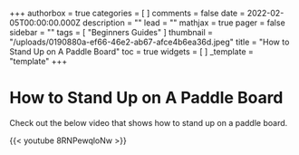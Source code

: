+++
authorbox = true
categories = [ ]
comments = false
date = 2022-02-05T00:00:00.000Z
description = ""
lead = ""
mathjax = true
pager = false
sidebar = ""
tags = [ "Beginners Guides" ]
thumbnail = "/uploads/0190880a-ef66-46e2-ab67-afce4b6ea36d.jpeg"
title = "How to Stand Up on A Paddle Board"
toc = true
widgets = [ ]
_template = "template"
+++

# How to Stand Up on A Paddle Board

Check out the below video that shows how to stand up on a paddle board.

{{< youtube 8RNPewqloNw >}}
